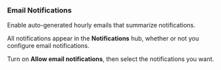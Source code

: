 ### Email Notifications

Enable auto-generated hourly emails that summarize notifications. 

All notifications appear in the **Notifications** hub, whether or not you configure email notifications.

Turn on **Allow email notifications**, then select the notifications you want.
